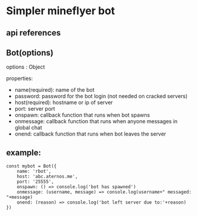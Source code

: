 # Simpler mineflyer bot

## api references

## Bot(options)
options : Object

properties:
- name(required): name of the bot
- password: password for the bot login (not needed on cracked servers)
- host(required): hostname or ip of server
- port: server port
- onspawn: callback function that runs when bot spawns
- onmessage: callback function that runs when anyone messages in global chat
- onend: callback function that runs when bot leaves the server

## example:
```
const mybot = Bot({
    name: 'rbot',
    host: 'abc.aternos.me',
    port: '25555',
    onspawn: () => console.log('bot has spawned')
    onmessage: (username, message) => console.log(username+" messaged: "+message)
    onend: (reason) => console.log('bot left server due to:'+reason)
})
```